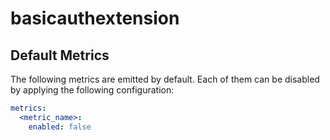 [comment]: <> (Code generated by mdatagen. DO NOT EDIT.)

# basicauthextension

## Default Metrics

The following metrics are emitted by default. Each of them can be disabled by applying the following configuration:

```yaml
metrics:
  <metric_name>:
    enabled: false
```
